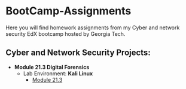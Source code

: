 # BootCamp-Assignments
Here you will find homework assignments from my Cyber and network security EdX bootcamp hosted by Georgia Tech.
<h2> Cyber and Network Security Projects:</h2>

- <b>Module 21.3 Digital Forensics </b>
  - Lab Environment: <b>Kali Linux</b>
      - [Module 21.3](https://docs.google.com/document/d/1YBFjD9gURGGGk8ork6uTYc3jKcxByvbRPUjiASFST_k/edit?usp=sharing)

